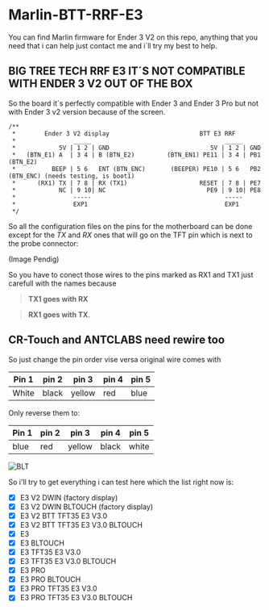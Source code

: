 # Marlin-BTT-RRF-E3
You can find Marlin firmware for Ender 3 V2 on this repo, anything that you need that i can help just contact me and i´ll try my best to help.

## BIG TREE TECH RRF E3 IT´S NOT COMPATIBLE WITH ENDER 3 V2 OUT OF THE BOX

So the board it´s perfectly compatible with Ender 3 and Ender 3 Pro but not with Ender 3 v2 version because of the screen.

    /**
     *        Ender 3 V2 display                         BTT E3 RRF
     *                _____                                     _____
     *            5V | 1 2 | GND                            5V | 1 2 | GND
     *   (BTN_E1) A  | 3 4 | B (BTN_E2)         (BTN_EN1) PE11 | 3 4 | PB1 (BTN_E2)
     *          BEEP | 5 6   ENT (BTN_ENC)       (BEEPER) PE10 | 5 6   PB2 (BTN_ENC) (needs testing, is boot1)
     *      (RX1) TX | 7 8 | RX (TX1)                    RESET | 7 8 | PE7
     *            NC | 9 10| NC                            PE9 | 9 10| PE8 
     *                -----                                     -----
     *                EXP1                                      EXP1
     */
     
So all the configuration files on the pins for the motherboard can be done except for the   *TX* and *RX* ones that will go on the   TFT pin which is next to the probe connector:

(Image Pendig)

So you have to conect those wires to the pins marked as RX1 and TX1 just carefull with the names because 
>__TX1 goes with RX__

>__RX1 goes with TX__.

## CR-Touch and ANTCLABS need rewire too
So just change the pin order vise versa original wire comes with 

Pin 1 | pin 2 | pin 3 | pin 4| pin 5
------------ | ------------- | ------------- | ------------- | -------------
White | black | yellow | red | blue

Only reverse them to:

Pin 1 | pin 2 | pin 3 | pin 4| pin 5
------------ | ------------- | ------------- | ------------- | -------------
blue | red | yellow | black | white
![BLT](https://www.makenprint.uk/wp-content/uploads/2021/04/bigtreetech_btt_e3_rrf_mainboard-BLTouch_alternate_colour_scheme.jpg.webp)


So i'll try to get everything i can test here which the list right now is:

- [x] E3 V2 DWIN (factory display)
- [x] E3 V2 DWIN BLTOUCH (factory display)
- [x] E3 V2 BTT TFT35 E3 V3.0
- [x] E3 V2 BTT TFT35 E3 V3.0 BLTOUCH
- [x] E3  
- [x] E3 BLTOUCH 
- [x] E3 TFT35 E3 V3.0
- [x] E3 TFT35 E3 V3.0 BLTOUCH
- [x] E3 PRO  
- [x] E3 PRO BLTOUCH 
- [x] E3 PRO TFT35 E3 V3.0
- [x] E3 PRO TFT35 E3 V3.0 BLTOUCH

